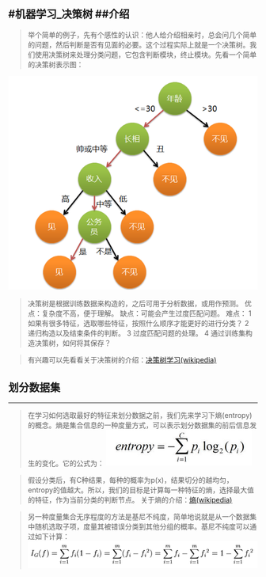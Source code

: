 ﻿#机器学习_决策树
##介绍
--------------------------------
>举个简单的例子，先有个感性的认识：他人给介绍相亲时，总会问几个简单的问题，然后判断是否有见面的必要。这个过程实际上就是一个决策树。我们使用决策树来处理分类问题，它包含判断模块，终止模块。先看一个简单的决策树表示图：

![决策树举例](/images/jiqixuexi/jueceshu_jueceshu.png)

>决策树是根据训练数据来构造的，之后可用于分析数据，或用作预测。
>优点：复杂度不高，便于理解。
>缺点：可能会产生过度匹配问题。
>难点：
>    1 如果有很多特征，选取哪些特征，按照什么顺序才能更好的进行分类？
    2 递归构造以及结束条件的判断。
    3 过度匹配问题的处理。
    4 通过训练集构造决策树，如何将其保存？

>有兴趣可以先看看关于决策树的介绍：[决策树学习(wikipedia)](http://zh.wikipedia.org/wiki/%E5%86%B3%E7%AD%96%E6%A0%91%E5%AD%A6%E4%B9%A0)

## 划分数据集
--------------------------------
>在学习如何选取最好的特征来划分数据之前，我们先来学习下熵(entropy)的概念。熵是集合信息的一种度量方式，可以表示划分数据集的前后信息发生的变化。它的公式为：
>![熵](/images/jiqixuexi/jueceshu_shang.png)

>假设分类后，有C种结果，每种的概率为p(x)，结果切分的越均匀，entropy的值越大。所以，我们的目标是计算每一种特征的熵，选择最大值的特征，作为当前分类的判断节点。
>关于熵的介绍：[熵(wikipedia)](http://zh.wikipedia.org/wiki/%E4%BF%A1%E6%81%AF%E7%86%B5)

>另一种度量集合无序程度的方法是基尼不纯度，简单地说就是从一个数据集中随机选取子项，度量其被错误分类到其他分组的概率。基尼不纯度可以通过如下计算：
>![基尼不纯度](/images/jiqixuexi/jueceshu_jini.PNG)



